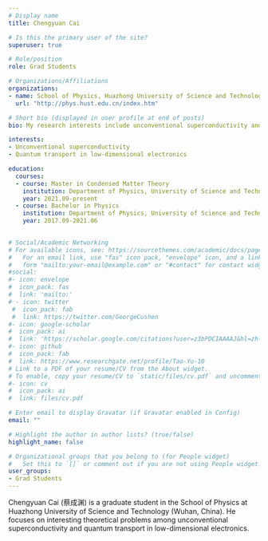 ```yaml
---
# Display name
title: Chengyuan Cai

# Is this the primary user of the site?
superuser: true

# Role/position
role: Grad Students

# Organizations/Affiliations
organizations:
- name: School of Physics, Huazhong University of Science and Technology
  url: "http://phys.hust.edu.cn/index.htm"

# Short bio (displayed in user profile at end of posts)
bio: My research interests include unconventional superconductivity and quantum transport in low-dimensional electronics.

interests:
- Unconventional superconductivity
- Quantum transport in low-dimensional electronics

education:
  courses:
  - course: Master in Condensed Matter Theory
    institution: Department of Physics, University of Science and Technology of China
    year: 2021.09-present
  - course: Bachelor in Physics
    institution: Department of Physics, University of Science and Technology of China
    year: 2017.09-2021.06
  

# Social/Academic Networking
# For available icons, see: https://sourcethemes.com/academic/docs/page-builder/#icons
#   For an email link, use "fas" icon pack, "envelope" icon, and a link in the
#   form "mailto:your-email@example.com" or "#contact" for contact widget.
#social:
#- icon: envelope
#  icon_pack: fas
#  link: 'mailto:'
# - icon: twitter
 #  icon_pack: fab
 #  link: https://twitter.com/GeorgeCushen
#- icon: google-scholar
#  icon_pack: ai
#  link: 'https://scholar.google.com/citations?user=z3bPDCIAAAAJ&hl=zh-CN'
#- icon: github
#  icon_pack: fab
#  link: https://www.researchgate.net/profile/Tao-Yu-10
# Link to a PDF of your resume/CV from the About widget.
# To enable, copy your resume/CV to `static/files/cv.pdf` and uncomment the lines below.
#- icon: cv
#  icon_pack: ai
#  link: files/cv.pdf

# Enter email to display Gravatar (if Gravatar enabled in Config)
email: ""

# Highlight the author in author lists? (true/false)
highlight_name: false

# Organizational groups that you belong to (for People widget)
#   Set this to `[]` or comment out if you are not using People widget.
user_groups:
- Grad Students
---
```

Chengyuan Cai (蔡成渊) is a graduate student in the School of Physics at Huazhong University of Science and Technology (Wuhan, China). He focuses on interesting theoretical problems among unconventional superconductivity and quantum transport in low-dimensional electronics. 


